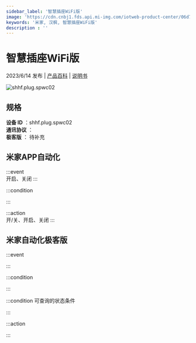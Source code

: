 ```yaml
---
sidebar_label: '智慧插座WiFi版'
image: 'https://cdn.cnbj1.fds.api.mi-img.com/iotweb-product-center/06d74968f66460658ff99db4272376db_1680070664230.png?GalaxyAccessKeyId=AKVGLQWBOVIRQ3XLEW&Expires=9223372036854775807&Signature=+P5kfIhd8xGn6AirzJVluWlWQIk='
keywords: '米家, 汉枫, 智慧插座WiFi版'
description : ''
---
```

# 智慧插座WiFi版

2023/6/14 发布 | [产品百科](https://home.mi.com/webapp/content/baike/product/index.html?model=shhf.plug.spwc02/) | [说明书](https://home.mi.com/views/introduction.html?model=shhf.plug.spwc02&region=cn)

![shhf.plug.spwc02](https://cdn.cnbj1.fds.api.mi-img.com/iotweb-product-center/06d74968f66460658ff99db4272376db_1680070664230.png?GalaxyAccessKeyId=AKVGLQWBOVIRQ3XLEW&Expires=9223372036854775807&Signature=+P5kfIhd8xGn6AirzJVluWlWQIk=)

## 规格  
> 
**设备 ID** ：shhf.plug.spwc02  
**通讯协议** ：  
**极客版**  ： 待补充 


## 米家APP自动化  

:::event  
开启、关闭
:::

:::condition  

:::

:::action   
开/关、开启、关闭
:::

## 米家自动化极客版  

:::event  

:::

:::condition  

:::

:::condition 可查询的状态条件  

:::

:::action  

:::

        
